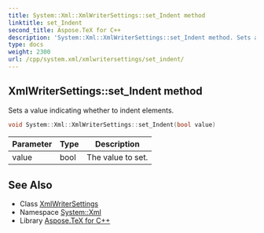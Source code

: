 ```yaml
---
title: System::Xml::XmlWriterSettings::set_Indent method
linktitle: set_Indent
second_title: Aspose.TeX for C++
description: 'System::Xml::XmlWriterSettings::set_Indent method. Sets a value indicating whether to indent elements in C++.'
type: docs
weight: 2300
url: /cpp/system.xml/xmlwritersettings/set_indent/
---
```

## XmlWriterSettings::set_Indent method


Sets a value indicating whether to indent elements.

```cpp
void System::Xml::XmlWriterSettings::set_Indent(bool value)
```


| Parameter | Type | Description |
| --- | --- | --- |
| value | bool | The value to set. |

## See Also

* Class [XmlWriterSettings](../)
* Namespace [System::Xml](../../)
* Library [Aspose.TeX for C++](../../../)

